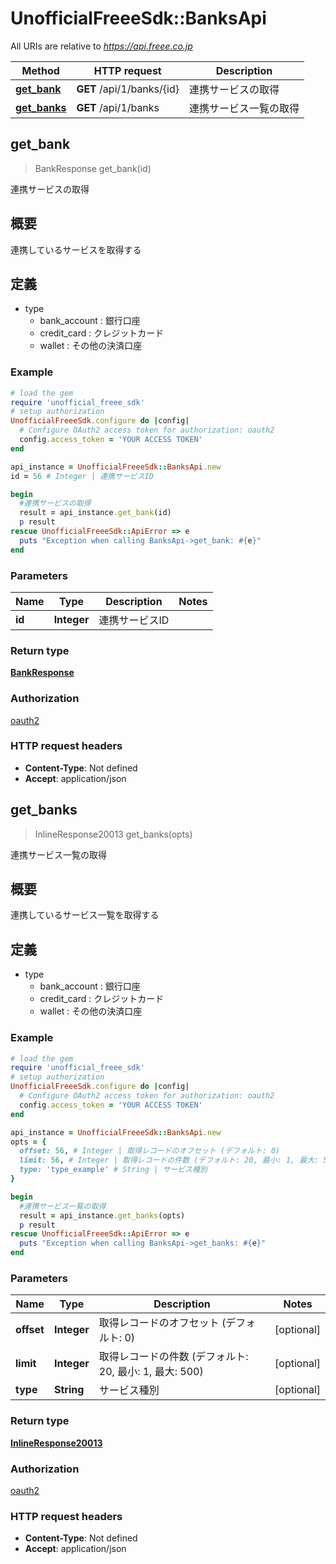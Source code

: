 # UnofficialFreeeSdk::BanksApi

All URIs are relative to *https://api.freee.co.jp*

Method | HTTP request | Description
------------- | ------------- | -------------
[**get_bank**](BanksApi.md#get_bank) | **GET** /api/1/banks/{id} | 連携サービスの取得
[**get_banks**](BanksApi.md#get_banks) | **GET** /api/1/banks | 連携サービス一覧の取得



## get_bank

> BankResponse get_bank(id)

連携サービスの取得

 <h2 id=\"\">概要</h2>  <p>連携しているサービスを取得する</p>  <h2 id=\"_2\">定義</h2>  <ul> <li>type <ul> <li>bank_account : 銀行口座</li>  <li>credit_card : クレジットカード</li>  <li>wallet : その他の決済口座</li> </ul> </li> </ul>

### Example

```ruby
# load the gem
require 'unofficial_freee_sdk'
# setup authorization
UnofficialFreeeSdk.configure do |config|
  # Configure OAuth2 access token for authorization: oauth2
  config.access_token = 'YOUR ACCESS TOKEN'
end

api_instance = UnofficialFreeeSdk::BanksApi.new
id = 56 # Integer | 連携サービスID

begin
  #連携サービスの取得
  result = api_instance.get_bank(id)
  p result
rescue UnofficialFreeeSdk::ApiError => e
  puts "Exception when calling BanksApi->get_bank: #{e}"
end
```

### Parameters


Name | Type | Description  | Notes
------------- | ------------- | ------------- | -------------
 **id** | **Integer**| 連携サービスID | 

### Return type

[**BankResponse**](BankResponse.md)

### Authorization

[oauth2](../README.md#oauth2)

### HTTP request headers

- **Content-Type**: Not defined
- **Accept**: application/json


## get_banks

> InlineResponse20013 get_banks(opts)

連携サービス一覧の取得

 <h2 id=\"\">概要</h2>  <p>連携しているサービス一覧を取得する</p>  <h2 id=\"_2\">定義</h2>  <ul> <li>type <ul> <li>bank_account : 銀行口座</li>  <li>credit_card : クレジットカード</li>  <li>wallet : その他の決済口座</li> </ul> </li> </ul>

### Example

```ruby
# load the gem
require 'unofficial_freee_sdk'
# setup authorization
UnofficialFreeeSdk.configure do |config|
  # Configure OAuth2 access token for authorization: oauth2
  config.access_token = 'YOUR ACCESS TOKEN'
end

api_instance = UnofficialFreeeSdk::BanksApi.new
opts = {
  offset: 56, # Integer | 取得レコードのオフセット (デフォルト: 0)
  limit: 56, # Integer | 取得レコードの件数 (デフォルト: 20, 最小: 1, 最大: 500)
  type: 'type_example' # String | サービス種別
}

begin
  #連携サービス一覧の取得
  result = api_instance.get_banks(opts)
  p result
rescue UnofficialFreeeSdk::ApiError => e
  puts "Exception when calling BanksApi->get_banks: #{e}"
end
```

### Parameters


Name | Type | Description  | Notes
------------- | ------------- | ------------- | -------------
 **offset** | **Integer**| 取得レコードのオフセット (デフォルト: 0) | [optional] 
 **limit** | **Integer**| 取得レコードの件数 (デフォルト: 20, 最小: 1, 最大: 500) | [optional] 
 **type** | **String**| サービス種別 | [optional] 

### Return type

[**InlineResponse20013**](InlineResponse20013.md)

### Authorization

[oauth2](../README.md#oauth2)

### HTTP request headers

- **Content-Type**: Not defined
- **Accept**: application/json

